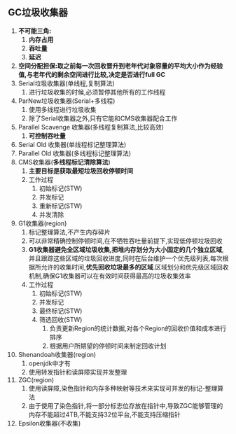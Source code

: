 ## GC垃圾收集器

1.  **不可能三角:**
    1.  **内存占用**
    2.  **吞吐量**
    3.  **延迟**
2.  **空间分配担保:取之前每一次回收晋升到老年代对象容量的平均大小作为经验值,与老年代的剩余空间进行比较,决定是否进行full GC**
3.  Serial垃圾收集器(单线程,复制算法)
    1.  进行垃圾收集的时候,必须暂停其他所有的工作线程
4.  ParNew垃圾收集器(Serial+多线程)
    1.  使用多线程进行垃圾收集
    2.  除了Serial收集器之外,只有它能和CMS收集器配合工作
5.  Parallel Scavenge 收集器(多线程复制算法,比较高效)
    1.  **可控制吞吐量**
6.  Serial Old 收集器(单线程标记整理算法)
7.  Parallel Old 收集器(多线程标记整理算法)
8.  CMS收集器(**多线程标记清除算法**)
    1.  **主要目标是获取最短垃圾回收停顿时间**
    2.  工作过程
        1.  初始标记(STW)
        2.  并发标记
        3.  重新标记(STW)
        4.  并发清除
9.  G1收集器(region)
    1.  标记整理算法,不产生内存碎片
    2.  可以非常精确控制停顿时间,在不牺牲吞吐量前提下,实现低停顿垃圾回收
    3.  **G1收集器避免全区域垃圾收集,把堆内存划分为大小固定的几个独立区域**,并且跟踪这些区域的垃圾回收进度,同时在后台维护一个优先级列表,每次根据所允许的收集时间,**优先回收垃圾最多的区域**.区域划分和优先级区域回收机制,确保G1收集器可以在有效时间获得最高的垃圾收集效率
    4.  工作过程
        1.  初始标记(STW)
        2.  并发标记
        3.  最终标记(STW)
        4.  筛选回收(STW)
            1.  负责更新Region的统计数据,对各个Region的回收价值和成本进行排序
            2.  根据用户所期望的停顿时间来制定回收计划
10.  Shenandoah收集器(region)
     1.  openjdk中才有
     2.  使用转发指针和读屏障实现并发整理
11.  ZGC(region)
     1.  使用读屏障,染色指针和内存多种映射等技术来实现可并发的标记-整理算法
     2.  由于使用了染色指针,将一部分标志位存放在指针中,导致ZGC能够管理的内存不能超过4TB,不能支持32位平台,不能支持压缩指针
12.  Epsilon收集器(不收集)